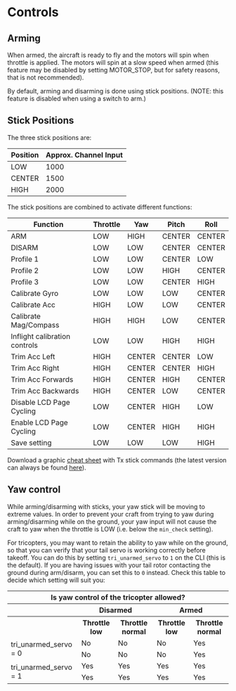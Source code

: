 # Controls

## Arming

When armed, the aircraft is ready to fly and the motors will spin when throttle is applied.  The motors will 
spin at a slow speed when armed (this feature may be disabled by setting MOTOR_STOP, but for safety reasons,
that is not recommended).

By default, arming and disarming is done using stick positions.  (NOTE: this feature is disabled when using a 
switch to arm.)

## Stick Positions

The three stick positions are:

|Position        | Approx. Channel Input|
|----------------|----------------------|
|LOW             | 1000                 |
|CENTER          | 1500                 |
|HIGH            | 2000                 |

The stick positions are combined to activate different functions:

| Function                      | Throttle | Yaw     | Pitch  | Roll   |
| ----------------------------- | -------- | ------- | ------ | ------ |
| ARM                           | LOW      | HIGH    | CENTER | CENTER | 
| DISARM                        | LOW      | LOW     | CENTER | CENTER |
| Profile 1                     | LOW      | LOW     | CENTER | LOW    | 
| Profile 2                     | LOW      | LOW     | HIGH   | CENTER | 
| Profile 3                     | LOW      | LOW     | CENTER | HIGH   | 
| Calibrate Gyro                | LOW      | LOW     | LOW    | CENTER |
| Calibrate Acc                 | HIGH     | LOW     | LOW    | CENTER |
| Calibrate Mag/Compass         | HIGH     | HIGH    | LOW    | CENTER |
| Inflight calibration controls | LOW      | LOW     | HIGH   | HIGH   |
| Trim Acc Left                 | HIGH     | CENTER  | CENTER | LOW    |
| Trim Acc Right                | HIGH     | CENTER  | CENTER | HIGH   |
| Trim Acc Forwards             | HIGH     | CENTER  | HIGH   | CENTER |
| Trim Acc Backwards            | HIGH     | CENTER  | LOW    | CENTER |
| Disable LCD Page Cycling      | LOW      | CENTER  | HIGH   | LOW    |
| Enable LCD Page Cycling       | LOW      | CENTER  | HIGH   | HIGH   |
| Save setting                  | LOW      | LOW     | LOW    | HIGH   |


Download a graphic [cheat sheet](https://multiwii.googlecode.com/svn/branches/Hamburger/MultiWii-StickConfiguration-23_v0-5772156649.pdf) with Tx stick commands (the latest version can always be found 
[here](https://code.google.com/p/multiwii/source/browse/#svn%2Fbranches%2FHamburger)).

## Yaw control

While arming/disarming with sticks, your yaw stick will be moving to extreme values. In order to prevent your craft
from trying to yaw during arming/disarming while on the ground, your yaw input will not cause the craft to yaw when the
throttle is LOW (i.e. below the `min_check` setting).

For tricopters, you may want to retain the ability to yaw while on the ground, so that you can verify that your tail
servo is working correctly before takeoff. You can do this by setting `tri_unarmed_servo` to `1` on the CLI (this is the
default). If you are having issues with your tail rotor contacting the ground during arm/disarm, you can set this to
`0` instead. Check this table to decide which setting will suit you:

<table>
    <tr>
        <th colspan="5">Is yaw control of the tricopter allowed?</th>
    </tr>
    <tr>
        <th></th><th colspan="2">Disarmed</th><th colspan="2">Armed</th>
    </tr>
    <tr>
        <th></th><th>Throttle low</th><th>Throttle normal</th><th>Throttle low</th><th>Throttle normal</th>
    </tr>
    <tr>
        <td rowspan="2">tri_unarmed_servo = 0</td><td>No</td><td>No</td><td>No</td><td>Yes</td>
    </tr>
    <tr>
        <td>No</td><td>No</td><td>No</td><td>Yes</td>
    </tr>
    <tr>
        <td rowspan="2">tri_unarmed_servo = 1</td><td>Yes</td><td>Yes</td><td>Yes</td><td>Yes</td>
    </tr>
    <tr>
        <td>Yes</td><td>Yes</td><td>Yes</td><td>Yes</td>
    </tr>
</table>
